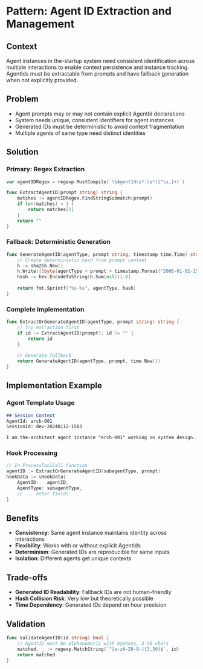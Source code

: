 # Pattern: Agent ID Extraction and Management

## Context
Agent instances in the-startup system need consistent identification across multiple interactions to enable context persistence and instance tracking. AgentIds must be extractable from prompts and have fallback generation when not explicitly provided.

## Problem
- Agent prompts may or may not contain explicit AgentId declarations
- System needs unique, consistent identifiers for agent instances
- Generated IDs must be deterministic to avoid context fragmentation
- Multiple agents of same type need distinct identities

## Solution

### Primary: Regex Extraction
```go
var agentIDRegex = regexp.MustCompile(`\bAgentId\s*:\s*([^\s,]+)`)

func ExtractAgentID(prompt string) string {
    matches := agentIDRegex.FindStringSubmatch(prompt)
    if len(matches) > 1 {
        return matches[1]
    }
    return ""
}
```

### Fallback: Deterministic Generation
```go
func GenerateAgentID(agentType, prompt string, timestamp time.Time) string {
    // Create deterministic hash from prompt content
    h := sha256.New()
    h.Write([]byte(agentType + prompt + timestamp.Format("2006-01-02-15"))) // Hour precision
    hash := hex.EncodeToString(h.Sum(nil))[:8]
    
    return fmt.Sprintf("%s-%s", agentType, hash)
}
```

### Complete Implementation
```go
func ExtractOrGenerateAgentID(agentType, prompt string) string {
    // Try extraction first
    if id := ExtractAgentID(prompt); id != "" {
        return id
    }
    
    // Generate fallback
    return GenerateAgentID(agentType, prompt, time.Now())
}
```

## Implementation Example

### Agent Template Usage
```markdown
## Session Context
AgentId: arch-001
SessionId: dev-20240112-1503

I am the-architect agent instance "arch-001" working on system design...
```

### Hook Processing
```go
// In ProcessToolCall function
agentID := ExtractOrGenerateAgentID(subagentType, prompt)
hookData := &HookData{
    AgentID:   agentID,
    AgentType: subagentType,
    // ... other fields
}
```

## Benefits
- **Consistency**: Same agent instance maintains identity across interactions
- **Flexibility**: Works with or without explicit AgentIds
- **Determinism**: Generated IDs are reproducible for same inputs
- **Isolation**: Different agents get unique contexts

## Trade-offs
- **Generated ID Readability**: Fallback IDs are not human-friendly
- **Hash Collision Risk**: Very low but theoretically possible
- **Time Dependency**: Generated IDs depend on hour precision

## Validation
```go
func ValidateAgentID(id string) bool {
    // AgentID must be alphanumeric with hyphens, 3-50 chars
    matched, _ := regexp.MatchString(`^[a-zA-Z0-9-]{3,50}$`, id)
    return matched
}
```